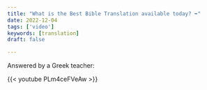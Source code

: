 ```yaml
---
title: "What is the Best Bible Translation available today? ➡️"
date: 2022-12-04
tags: ['video']
keywords: [translation]
draft: false

---
```


Answered by a Greek teacher:

{{< youtube PLm4ceFVeAw >}} 


